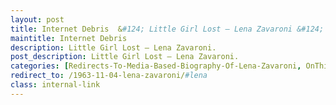 ```yaml
---
layout: post
title: Internet Debris  &#124; Little Girl Lost – Lena Zavaroni &#124; 27 June 2011
maintitle: Internet Debris
description: Little Girl Lost – Lena Zavaroni.
post_description: Little Girl Lost – Lena Zavaroni.
categories: [Redirects-To-Media-Based-Biography-Of-Lena-Zavaroni, OnThisDay27June]
redirect_to: /1963-11-04-lena-zavaroni/#lena
class: internal-link
---
```


